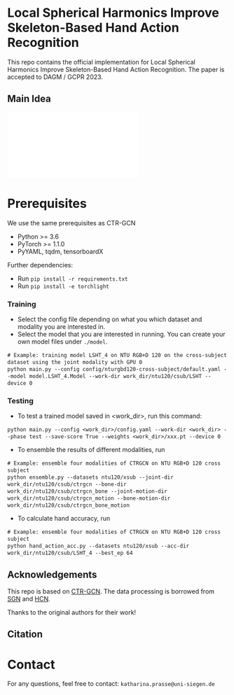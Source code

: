 # Local Spherical Harmonics Improve Skeleton-Based Hand Action Recognition
This repo contains the official implementation for Local Spherical Harmonics Improve Skeleton-Based Hand Action Recognition. The paper is accepted to DAGM / GCPR 2023.

## Main Idea
![image](LSH_Vis.pdf)

# Prerequisites
We use the same prerequisites as CTR-GCN

- Python >= 3.6
- PyTorch >= 1.1.0
- PyYAML, tqdm, tensorboardX

Further dependencies:
- Run `pip install -r requirements.txt`
- Run `pip install -e torchlight`

### Training

- Select the config file depending on what you which dataset and modality you are interested in.
- Select the model that you are interested in running. You can create your own model files under `./model`.

```
# Example: training model LSHT_4 on NTU RGB+D 120 on the cross-subject dataset using the joint modality with GPU 0
python main.py --config config/nturgbd120-cross-subject/default.yaml --model model.LSHT_4.Model --work-dir work_dir/ntu120/csub/LSHT --device 0
```

### Testing

- To test a trained model saved in <work_dir>, run this command:

```
python main.py --config <work_dir>/config.yaml --work-dir <work_dir> --phase test --save-score True --weights <work_dir>/xxx.pt --device 0
```

- To ensemble the results of different modalities, run 
```
# Example: ensemble four modalities of CTRGCN on NTU RGB+D 120 cross subject
python ensemble.py --datasets ntu120/xsub --joint-dir work_dir/ntu120/csub/ctrgcn --bone-dir work_dir/ntu120/csub/ctrgcn_bone --joint-motion-dir work_dir/ntu120/csub/ctrgcn_motion --bone-motion-dir work_dir/ntu120/csub/ctrgcn_bone_motion
```

- To calculate hand accuracy, run 
```
# Example: ensemble four modalities of CTRGCN on NTU RGB+D 120 cross subject
python hand_action_acc.py --datasets ntu120/xsub --acc-dir work_dir/ntu120/csub/LSHT_4 --best_ep 64
```

## Acknowledgements

This repo is based on [CTR-GCN]([https://github.com/lshiwjx/2s-AGCN](https://github.com/Uason-Chen/CTR-GCN)). The data processing is borrowed from [SGN](https://github.com/microsoft/SGN) and [HCN](https://github.com/huguyuehuhu/HCN-pytorch).

Thanks to the original authors for their work!

## Citation


# Contact
For any questions, feel free to contact: `katharina.prasse@uni-siegen.de`
